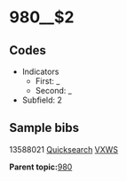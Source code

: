 # 980\_\_$2

## Codes

-   Indicators
    -   First: \_
    -   Second: \_
-   Subfield: 2

## Sample bibs

13588021 [Quicksearch](https://search.library.yale.edu/catalog/13588021) [VXWS](http://prodorbis.library.yale.edu:7014/vxws/GetHoldingsService?bibId=13588021)

**Parent topic:**[980](../../tags/980/980.md)

